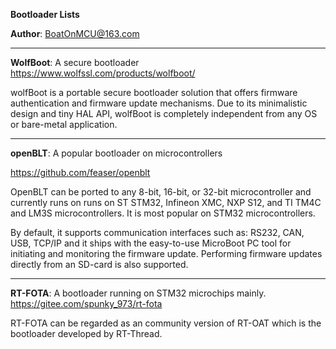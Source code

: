**Bootloader Lists**

**Author**: BoatOnMCU@163.com


----

**WolfBoot**: A secure bootloader
https://www.wolfssl.com/products/wolfboot/

wolfBoot is a portable secure bootloader solution that offers firmware  authentication and firmware update mechanisms. Due to its minimalistic  design and tiny HAL API, wolfBoot is completely independent from any OS  or bare-metal application.


----

**openBLT**: A popular bootloader on microcontrollers

https://github.com/feaser/openblt

OpenBLT can be ported to any 8-bit, 16-bit, or 32-bit microcontroller  and currently runs on runs on ST STM32, Infineon XMC, NXP S12, and TI  TM4C and LM3S microcontrollers. It is most popular on STM32  microcontrollers.

By default, it supports communication interfaces such as: RS232, CAN, USB, TCP/IP and it ships with the easy-to-use MicroBoot PC tool for initiating and monitoring the firmware update. Performing  firmware updates directly from an SD-card is also supported.


----
**RT-FOTA**: A bootloader running on STM32 microchips mainly.    
https://gitee.com/spunky_973/rt-fota

RT-FOTA can be regarded as an community version of RT-OAT which is the bootloader developed by RT-Thread.

